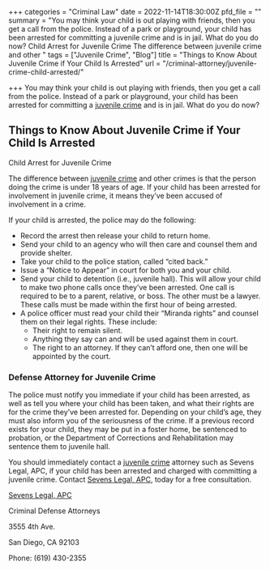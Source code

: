 +++
categories = "Criminal Law"
date = 2022-11-14T18:30:00Z
pfd_file = ""
summary = "You may think your child is out playing with friends, then you get a call from the police. Instead of a park or playground, your child has been arrested for committing a juvenile crime and is in jail. What do you do now? Child Arrest for Juvenile Crime The difference between juvenile crime and other "
tags = ["Juvenile Crime", "Blog"]
title = "Things to Know About Juvenile Crime if Your Child Is Arrested"
url = "/criminal-attorney/juvenile-crime-child-arrested/"

+++
You may think your child is out playing with friends, then you get a call from the police. Instead of a park or playground, your child has been arrested for committing a [juvenile crime](https://www.sevenslegal.com/san-diego-juvenile-crime-lawyer/ "San Diego Juvenile Crime Lawyer") and is in jail. What do you do now?

## Things to Know About Juvenile Crime if Your Child Is Arrested

Child Arrest for Juvenile Crime

The difference between [juvenile crime](https://www.sevenslegal.com/san-diego-juvenile-crime-lawyer/ "San Diego Juvenile Crime Lawyer") and other crimes is that the person doing the crime is under 18 years of age. If your child has been arrested for involvement in juvenile crime, it means they’ve been accused of involvement in a crime.

If your child is arrested, the police may do the following:

* Record the arrest then release your child to return home.
* Send your child to an agency who will then care and counsel them and provide shelter.
* Take your child to the police station, called “cited back.”
* Issue a “Notice to Appear” in court for both you and your child.
* Send your child to detention (i.e., juvenile hall). This will allow your child to make two phone calls once they’ve been arrested. One call is required to be to a parent, relative, or boss. The other must be a lawyer. These calls must be made within the first hour of being arrested.
* A police officer must read your child their “Miranda rights” and counsel them on their legal rights. These include:
  * Their right to remain silent.
  * Anything they say can and will be used against them in court.
  * The right to an attorney. If they can’t afford one, then one will be appointed by the court.

### Defense Attorney for Juvenile Crime

The police must notify you immediate if your child has been arrested, as well as tell you where your child has been taken, and what their rights are for the crime they’ve been arrested for. Depending on your child’s age, they must also inform you of the seriousness of the crime. If a previous record exists for your child, they may be put in a foster home, be sentenced to probation, or the Department of Corrections and Rehabilitation may sentence them to juvenile hall.

You should immediately contact a [juvenile crime](https://www.sevenslegal.com/san-diego-juvenile-crime-lawyer/ "San Diego Juvenile Crime Lawyer") attorney such as Sevens Legal, APC, if your child has been arrested and charged with committing a juvenile crime. Contact [Sevens Legal, APC](https://www.sevenslegal.com/ "Sevens Legal, APC"), today for a free consultation.

[Sevens Legal, APC](https://www.sevenslegal.com/ "Sevens Legal, APC")

Criminal Defense Attorneys

3555 4th Ave.

San Diego, CA 92103

Phone: (619) 430-2355